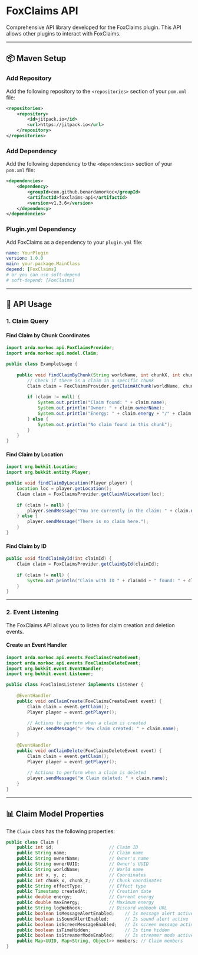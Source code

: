 # FoxClaims API

Comprehensive API library developed for the FoxClaims plugin. This API allows other plugins to interact with FoxClaims.

-----

## 📦 Maven Setup

### Add Repository

Add the following repository to the `<repositories>` section of your `pom.xml` file:

```xml
<repositories>
    <repository>
        <id>jitpack.io</id>
        <url>https://jitpack.io</url>
    </repository>
</repositories>
```

### Add Dependency

Add the following dependency to the `<dependencies>` section of your `pom.xml` file:

```xml
<dependencies>
    <dependency>
        <groupId>com.github.benardamorkoc</groupId>
        <artifactId>foxclaims-api</artifactId>
        <version>v1.3.6</version>
    </dependency>
</dependencies>
```

### Plugin.yml Dependency

Add FoxClaims as a dependency to your `plugin.yml` file:

```yaml
name: YourPlugin
version: 1.0.0
main: your.package.MainClass
depend: [FoxClaims]
# or you can use soft-depend
# soft-depend: [FoxClaims]
```

-----

## 🚀 API Usage

### 1\. Claim Query

#### Find Claim by Chunk Coordinates

```java
import arda.morkoc.api.FoxClaimsProvider;
import arda.morkoc.api.model.Claim;

public class ExampleUsage {
    
    public void findClaimByChunk(String worldName, int chunkX, int chunkZ) {
        // Check if there is a claim in a specific chunk
        Claim claim = FoxClaimsProvider.getClaimAtChunk(worldName, chunkX, chunkZ);
        
        if (claim != null) {
            System.out.println("Claim found: " + claim.name);
            System.out.println("Owner: " + claim.ownerName);
            System.out.println("Energy: " + claim.energy + "/" + claim.maxEnergy);
        } else {
            System.out.println("No claim found in this chunk");
        }
    }
}
```

#### Find Claim by Location

```java
import org.bukkit.Location;
import org.bukkit.entity.Player;

public void findClaimByLocation(Player player) {
    Location loc = player.getLocation();
    Claim claim = FoxClaimsProvider.getClaimAtLocation(loc);
    
    if (claim != null) {
        player.sendMessage("You are currently in the claim: " + claim.name + "!");
    } else {
        player.sendMessage("There is no claim here.");
    }
}
```

#### Find Claim by ID

```java
public void findClaimById(int claimId) {
    Claim claim = FoxClaimsProvider.getClaimById(claimId);
    
    if (claim != null) {
        System.out.println("Claim with ID " + claimId + " found: " + claim.name);
    }
}
```

-----

### 2\. Event Listening

The FoxClaims API allows you to listen for claim creation and deletion events.

#### Create an Event Handler

```java
import arda.morkoc.api.events.FoxClaimsCreateEvent;
import arda.morkoc.api.events.FoxClaimsDeleteEvent;
import org.bukkit.event.EventHandler;
import org.bukkit.event.Listener;

public class FoxClaimsListener implements Listener {
    
    @EventHandler
    public void onClaimCreate(FoxClaimsCreateEvent event) {
        Claim claim = event.getClaim();
        Player player = event.getPlayer();
        
        // Actions to perform when a claim is created
        player.sendMessage("✅ New claim created: " + claim.name);
    }
    
    @EventHandler
    public void onClaimDelete(FoxClaimsDeleteEvent event) {
        Claim claim = event.getClaim();
        Player player = event.getPlayer();
        
        // Actions to perform when a claim is deleted
        player.sendMessage("❌ Claim deleted: " + claim.name);
    }
}
```

-----

## 📊 Claim Model Properties

The `Claim` class has the following properties:

```java
public class Claim {
    public int id;                     // Claim ID
    public String name;                // Claim name
    public String ownerName;           // Owner's name
    public String ownerUUID;           // Owner's UUID
    public String worldName;           // World name
    public int x, y, z;                // Coordinates
    public int chunk_x, chunk_z;       // Chunk coordinates
    public String effectType;          // Effect type
    public Timestamp createdAt;        // Creation date
    public double energy;              // Current energy
    public double maxEnergy;           // Maximum energy
    public String logWebhook;          // Discord webhook URL
    public boolean isMessageAlertEnabled;    // Is message alert active
    public boolean isSoundAlertEnabled;      // Is sound alert active
    public boolean isScreenMessageEnabled;   // Is screen message active
    public boolean isTimeHidden;             // Is time hidden
    public boolean isStreamerModeEnabled;    // Is streamer mode active
    public Map<UUID, Map<String, Object>> members; // Claim members
}
```